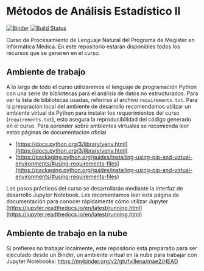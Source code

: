 # Métodos de Análisis Estadístico II

[![Binder](https://mybinder.org/badge_logo.svg)](https://mybinder.org/v2/gh/fvillena/mae2/HEAD)
[![Build Status](https://www.travis-ci.com/fvillena/mae2.svg?branch=master)](https://www.travis-ci.com/fvillena/mae2)

Curso de Procesamiento de Lenguaje Natural del Programa de Magíster en Informática Médica. En este repositorio estarán disponibles todos los recursos que se generen en el curso.

## Ambiente de trabajo

A lo largo de todo el curso utilizaremos el lenguaje de programación Python con una serie de bibliotecas para el análisis de datos no estructurados. Para ver la lista de bibliotecas usadas, referirse al archivo `requirements.txt`. Para la preparación local del ambiente de desarrollo recomendamos utilizar un ambiente virtual de Python para instalar los requerimientos del curso (`requirements.txt`), esto asegura la reproducibilidad del código generado en el curso. Para aprender sobre ambientes virtuales se recomienda leer estas páginas de documentación oficial

- [https://docs.python.org/3/library/venv.html](https://docs.python.org/3/library/venv.html)
- [https://packaging.python.org/guides/installing-using-pip-and-virtual-environments/#using-requirements-files](https://packaging.python.org/guides/installing-using-pip-and-virtual-environments/#using-requirements-files)

Los pasos prácticos del curso se desarrollarán mediante la interfaz de desarrollo Jupyter Notebook. Les recomentamos leer esta página de documentación para conocer rápidamente cómo utilizar Jupyter [https://jupyter.readthedocs.io/en/latest/running.html](https://jupyter.readthedocs.io/en/latest/running.html)

## Ambiente de trabajo en la nube

Si prefieres no trabajar localmente, este repositorio está preparado para ser ejecutado desde un Binder, un ambiente virtual en la nube para trabajar con Jupyter Notebooks: https://mybinder.org/v2/gh/fvillena/mae2/HEAD
